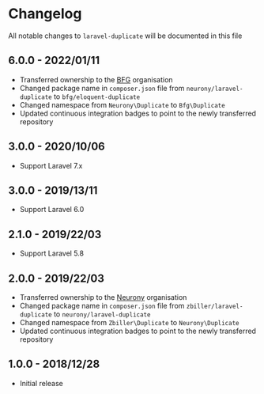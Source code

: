 # Changelog

All notable changes to `laravel-duplicate` will be documented in this file

## 6.0.0 - 2022/01/11

- Transferred ownership to the [BFG](https://github.com/bfg-s) organisation
- Changed package name in `composer.json` file from `neurony/laravel-duplicate` to `bfg/eloquent-duplicate`
- Changed namespace from `Neurony\Duplicate` to `Bfg\Duplicate`
- Updated continuous integration badges to point to the newly transferred repository

## 3.0.0 - 2020/10/06

- Support Laravel 7.x

## 3.0.0 - 2019/13/11

- Support Laravel 6.0

## 2.1.0 - 2019/22/03

- Support Laravel 5.8

## 2.0.0 - 2019/22/03

- Transferred ownership to the [Neurony](https://github.com/Neurony) organisation
- Changed package name in `composer.json` file from `zbiller/laravel-duplicate` to `neurony/laravel-duplicate`
- Changed namespace from `Zbiller\Duplicate` to `Neurony\Duplicate`
- Updated continuous integration badges to point to the newly transferred repository

## 1.0.0 - 2018/12/28

- Initial release
